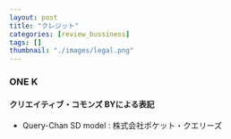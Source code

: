 ```yaml
---
layout: post
title: "クレジット"
categories: [review_bussiness]
tags: []
thumbnail: "./images/legal.png"
---
```


  
### ONE K
#### クリエイティブ・コモンズ BYによる表記
* Query-Chan SD model  :  株式会社ポケット・クエリーズ

<br>